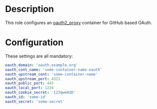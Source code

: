 # Description

This role configures an [oauth2_proxy](https://github.com/pusher/oauth2_proxy) container for GitHub based OAuth.

# Configuration

These settings are all mandatory:
```yaml
oauth_domain: 'oauth.example.org'
oauth_cont_name: 'some-container-name-oauth'
oauth_upstream_cont: 'some-container-name'
oauth_upstream_port: 4321
oauth_public_port: 443
oauth_local_port: 1234
oauth_cookie_secret: '123qweASD'
oauth_id: 'some-id'
oauth_secret: 'some-secret'
```

